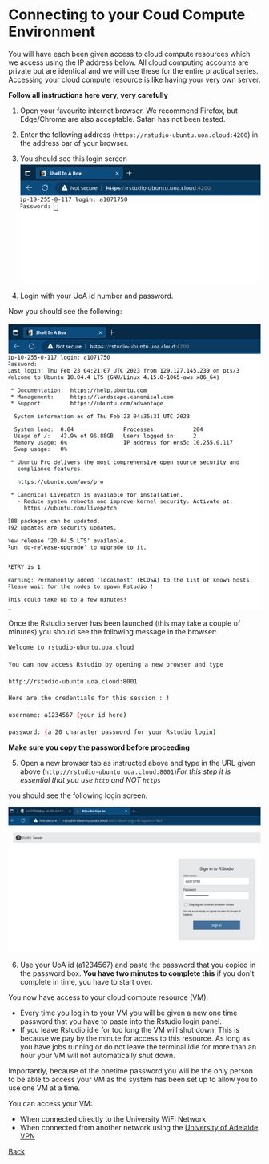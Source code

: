 # Connecting to your Coud Compute Environment

You will have each been given access to cloud compute resources which we access using the IP address below.
All cloud computing accounts are private but are identical and we will use these for the entire practical series. 
Accessing your cloud compute resource is like having your very own server. 

**Follow all instructions here very, very carefully**

1. Open your favourite internet browser. We recommend Firefox, but Edge/Chrome are also acceptable. Safari has not been tested.
2. Enter the following address (`https://rstudio-ubuntu.uoa.cloud:4200`) in the address bar of your browser.
3. You should see this login screen ![AWS RONIN shell in a box](./Bash_Practicals/images/shell_in_a_box.png)

4. Login with your UoA id number and password.

Now you should see the following: 

![Rstudio_pwd_from_shell](./Bash_Practicals/images/RStudio_server_spawn.png)

Once the Rstudio server has been launched (this may take a couple of minutes) you should see the following message in the browser: 

```bash
Welcome to rstudio-ubuntu.uoa.cloud

You can now access Rstudio by opening a new browser and type

http://rstudio-ubuntu.uoa.cloud:8001

Here are the credentials for this session : !

username: a1234567 (your id here)

password: (a 20 character password for your Rstudio login)
```
__Make sure you copy the password before proceeding__

5. Open a new browser tab as instructed above and type in the URL given above (`http://rstudio-ubuntu.uoa.cloud:8001`)*For this step it is essential that you use `http` and NOT `https`*

you should see the following login screen. 

![Rstudio_login_screen](./Bash_Practicals/images/Rstudio_AWS_login.png)

6. Use your UoA id (a1234567) and paste the password that you copied in the password box. __You have two minutes to complete this__ if you don't complete in time, you have to start over. 

You now have access to your cloud compute resource (VM). 

- Every time you log in to your VM you will be given a new one time password that you have to paste into the Rstudio login panel.
- If you leave Rstudio idle for too long the VM will shut down. This is because we pay by the minute for access to this resource. As long as you have jobs running or do not leave the terminal idle for more than an hour your VM will not automatically shut down. 

Importantly, because of the onetime password you will be the only person to be able to access your VM as the system has been set up to allow you to use one VM at a time.

You can access your VM:

- When connected directly to the University WiFi Network
- When connected from another network using the [University of Adelaide VPN](https://www.adelaide.edu.au/technology/your-services/network-services/remote-access-via-virtual-private-network-vpn)

[Back](./Bash_Practicals/1_IntroBash.md)